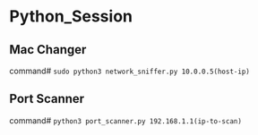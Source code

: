 # Python_Session

## Mac Changer
command# `sudo python3 network_sniffer.py 10.0.0.5(host-ip)`
## Port Scanner 
command# `python3 port_scanner.py 192.168.1.1(ip-to-scan)`

